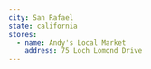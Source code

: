 ```yaml
---
city: San Rafael
state: california
stores:
  - name: Andy's Local Market
    address: 75 Loch Lomond Drive
---
```

